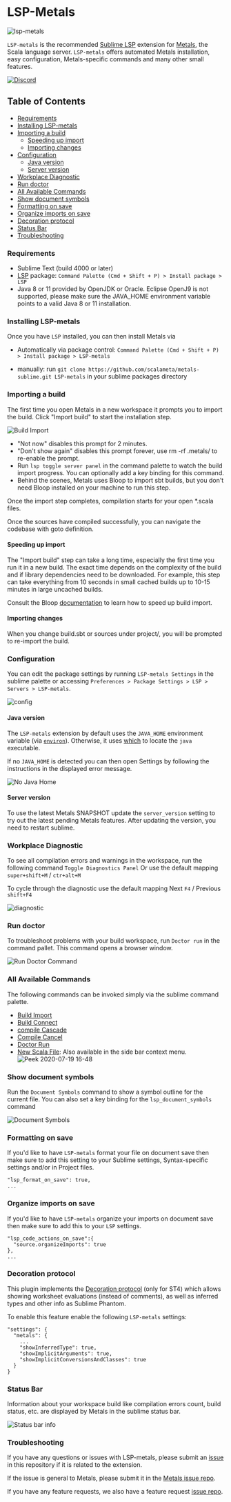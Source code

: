# LSP-Metals

![lsp-metals](https://i.imgur.com/vJKP0T3.gif)

`LSP-metals` is the recommended [Sublime LSP](https://packagecontrol.io/packages/LSP) extension for [Metals](https://scalameta.org/metals/), the Scala language server. `LSP-metals` offers automated Metals installation, easy configuration, Metals-specific commands and many other small features.

<p>
    <a href="https://discord.gg/qSWW6khxjD">
        <img alt="Discord" src="https://img.shields.io/discord/632642981228314653">
    </a>
</p>

## Table of Contents
  - [Requirements](#requirements)
  - [Installing LSP-metals](#installing-lsp-metals)
  - [Importing a build](#importing-a-build)
    - [Speeding up import](#speeding-up-import)
    - [Importing changes](#importing-changes)
  - [Configuration](#configuration)
    - [Java version](#java-version)
    - [Server version](#server-version)
  - [Workplace Diagnostic](#workplace-diagnostic)
  - [Run doctor](#run-doctor)
  - [All Available Commands](#all-available-commands)
  - [Show document symbols](#show-document-symbols)
  - [Formatting on save](#formatting-on-save)
  - [Organize imports on save](#organize-imports-on-save)
  - [Decoration protocol](#decoration-protocol)
  - [Status Bar](#status-bar)
  - [Troubleshooting](#troubleshooting)



### Requirements

- Sublime Text (build 4000 or later)
- [LSP](https://github.com/tomv564/LSP) package: `Command Palette (Cmd + Shift + P) > Install package > LSP`
- Java 8 or 11 provided by OpenJDK or Oracle. Eclipse OpenJ9 is not supported,
    please make sure the JAVA_HOME environment variable points to a valid Java 8 or
    11 installation.

### Installing LSP-metals

Once you have `LSP` installed, you can then install Metals via

- Automatically via package control: `Command Palette (Cmd + Shift + P) > Install package > LSP-metals`

- manually: run `git clone https://github.com/scalameta/metals-sublime.git LSP-metals` in your sublime packages directory 

### Importing a build

The first time you open Metals in a new workspace it prompts you to import the
build. Click "Import build" to start the installation step.

![Build Import](https://i.imgur.com/eUk30Zy.png)

- "Not now" disables this prompt for 2 minutes.
- "Don't show again" disables this prompt forever, use rm -rf .metals/ to
    re-enable the prompt.
- Run `lsp toggle server panel` in the command palette to watch the build import progress. You can optionally add a key binding for this command.
- Behind the scenes, Metals uses Bloop to import sbt builds, but you don't need
    Bloop installed on your machine to run this step.

Once the import step completes, compilation starts for your open *.scala files.

Once the sources have compiled successfully, you can navigate the codebase with
goto definition.

#### Speeding up import

The "Import build" step can take a long time, especially the first time you run
it in a new build.  The exact time depends on the complexity of the build and if
library dependencies need to be downloaded. For example, this step can take
everything from 10 seconds in small cached builds up to 10-15 minutes in large
uncached builds.

Consult the Bloop [documentation](https://scalacenter.github.io/bloop/docs/what-is-bloop) to learn how to speed up build import.

#### Importing changes

When you change build.sbt or sources under project/, you will be prompted to
re-import the build.

### Configuration

You can edit the package settings by running `LSP-metals Settings` in the sublime palette or accessing `Preferences > Package Settings > LSP > Servers > LSP-metals`.

![config](https://i.imgur.com/WFSJKV0.png)

#### Java version
The `LSP-metals` extension by default uses the `JAVA_HOME` environment variable
(via [`environ`](https://docs.python.org/3/library/os.html#os.environ)). Otherwise, it uses [which](https://docs.python.org/3/library/shutil.html#shutil.which) to locate the `java` executable.

If no `JAVA_HOME` is detected you can then open Settings by following the
instructions in the displayed error message.

![No Java Home](https://i.imgur.com/yLrqzGP.png)


#### Server version

To use the latest Metals SNAPSHOT update the `server_version` setting to try out the latest pending Metals features.
After updating the version, you need to restart sublime.

### Workplace Diagnostic

To see all compilation errors and warnings in the workspace, run the following command `Toggle Diagnostics Panel` Or use the default mapping `super+shift+M` / `ctr+alt+M`

To cycle through the diagnostic use the default mapping Next `F4` / Previous `shift+F4` 

![diagnostic](https://i.imgur.com/uRSLJJ0.gif)

### Run doctor

To troubleshoot problems with your build workspace, run `Doctor run` in the command pallet. This command opens a browser window.

![Run Doctor Command](https://i.imgur.com/yelm0jd.png)


### All Available Commands

The following commands can be invoked simply via the sublime command palette.

  - [Build Import](https://scalameta.org/metals/docs/editors/new-editor.html#import-build)
  - [Build Connect](https://scalameta.org/metals/docs/editors/new-editor.html#connect-to-build-server)
  - [compile Cascade](https://scalameta.org/metals/docs/editors/new-editor.html#cascade-compile)
  - [Compile Cancel](https://scalameta.org/metals/docs/editors/new-editor.html#cancel-compilation)
  - [Doctor Run](https://scalameta.org/metals/docs/editors/new-editor.html#run-doctor)
  - [New Scala File](https://scalameta.org/metals/docs/editors/new-editor.html#create-new-scala-file): Also available in the side bar context menu. ![Peek 2020-07-19 16-48](https://user-images.githubusercontent.com/1632384/87877673-e5e37300-c9df-11ea-9516-6fccb221e3f6.gif) 


### Show document symbols

Run the `Document Symbols` command to show a symbol outline for the current file. You can also set a key binding for the `lsp_document_symbols` command

![Document Symbols](https://i.imgur.com/z5mqk8D.gif)

### Formatting on save

If you'd like to have `LSP-metals` format your file on document save then make sure to add this setting to your Sublime settings, Syntax-specific settings and/or in Project files. 

```
"lsp_format_on_save": true,
...
```

### Organize imports on save

If you'd like to have `LSP-metals` organize your imports on document save then make sure to add this to your `LSP` settings.

```
"lsp_code_actions_on_save":{
  "source.organizeImports": true
},
...
```

### Decoration protocol

This plugin implements the [Decoration protocol](https://scalameta.org/metals/docs/editors/decoration-protocol.html) (only for ST4) which allows showing worksheet evaluations (instead of comments), as well as inferred types and other info as Sublime Phantom.

To enable this feature enable the following `LSP-metals` settings:

```
"settings": {
  "metals": {
    ...
    "showInferredType": true,
    "showImplicitArguments": true,
    "showImplicitConversionsAndClasses": true
  }
}

```
### Status Bar

Information about your workspace build like compilation errors count, build status, etc. are displayed by Metals in the sublime status bar.

![Status bar info](https://i.imgur.com/0mIi6XB.gif)

### Troubleshooting

If you have any questions or issues with LSP-metals, please submit an
[issue](https://github.com/scalameta/metals-sublime/issues) in this repository if it is related to the extension. 

If the issue is general to Metals, please submit it
in the [Metals issue repo](https://github.com/scalameta/metals/issues). 

If you have any feature requests, we also have a feature request [issue
repo](https://github.com/scalameta/metals-feature-requests). 
